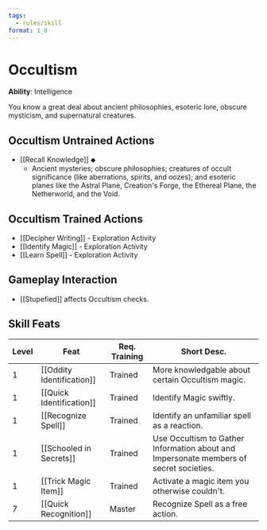 ```yaml
---
tags:
  - rules/skill
format: 1_0
---
```

# Occultism

**Ability**: Intelligence

You know a great deal about ancient philosophies, esoteric lore, obscure mysticism, and supernatural creatures.

## Occultism Untrained Actions

- [[Recall Knowledge]] ⬥
	- Ancient mysteries; obscure philosophies; creatures of occult significance (like aberrations, spirits, and oozes); and esoteric planes like the Astral Plane, Creation's Forge, the Ethereal Plane, the Netherworld, and the Void.
## Occultism Trained Actions

- [[Decipher Writing]] - Exploration Activity
- [[Identify Magic]] - Exploration Activity
- [[Learn Spell]] - Exploration Activity

## Gameplay Interaction

- [[Stupefied]] affects Occultism checks.

## Skill Feats

| Level | Feat                      | Req. Training | Short Desc.                                                                            |
| ----- | ------------------------- | ------------- | -------------------------------------------------------------------------------------- |
| 1     | [[Oddity Identification]] | Trained       | More knowledgable about certain Occultism magic.                                       |
| 1     | [[Quick Identification]]  | Trained       | Identify Magic swiftly.                                                                |
| 1     | [[Recognize Spell]]       | Trained       | Identify an unfamiliar spell as a reaction.                                            |
| 1     | [[Schooled in Secrets]]   | Trained       | Use Occultism to Gather Information about and Impersonate members of secret societies. |
| 1     | [[Trick Magic Item]]      | Trained       | Activate a magic item you otherwise couldn't.                                          |
| 7     | [[Quick Recognition]]     | Master        | Recognize Spell as a free action.                                                      |


